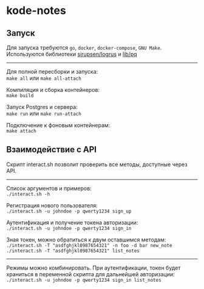 # kode-notes

## Запуск

Для запуска требуются `go`, `docker`, `docker-compose`, `GNU Make`.\
Используются библиотеки [sirupsen/logrus](https://github.com/sirupsen/logrus) и [lib/pq](https://github.com/lib/pq)
___
Для полной пересборки и запуска:\
`make all` или `make all-attach`

Компиляция и сборка контейнеров:\
`make build`

Запуск Postgres и сервера:\
`make run` или `make run-attach`

Подключение к фоновым контейнерам:\
`make attach`

## Взаимодействие с API
Скрипт interact.sh позволит проверить все методы, доступные через API.
___
Список аргументов и примеров:\
`./interact.sh -h`

Регистрация нового пользователя:\
`./interact.sh -u johndoe -p qwerty1234 sign_up`

Аутентификация и получение токена авторизации:\
`./interact.sh -u johndoe -p qwerty1234 sign_in`

Зная токен, можно обратиться к двум оставшимся методам:\
`./interact.sh -T "asdfghjkl0987654321" -n foo -d bar new_note`\
`./interact.sh -T "asdfghjkl0987654321" list_notes`
___
Режимы можно комбинировать. При аутентификации, токен будет храниться в переменной скрипта для дальнейшей авторизации:\
`./interact.sh -u johndoe -p qwerty1234 sign_in list_notes`
